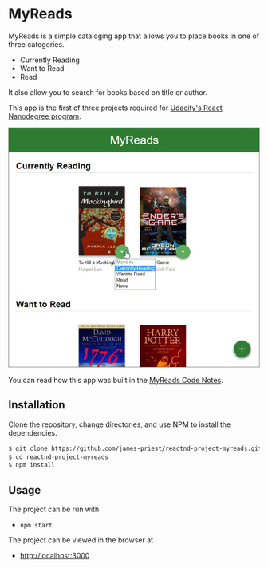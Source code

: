 # MyReads

MyReads is a simple cataloging app that allows you to place books in one of three categories.

- Currently Reading
- Want to Read
- Read

It also allow you to search for books based on title or author.

This app is the first of three projects required for [Udacity's React Nanodegree program](https://www.udacity.com/course/react-nanodegree--nd019).

![image](./docs/assets/images/p1.jpg)

You can read how this app was built in the [MyReads Code Notes](https://james-priest.github.io/reactnd-project-myreads/).

## Installation

Clone the repository, change directories, and use NPM to install the dependencies.

```bash
$ git clone https://github.com/james-priest/reactnd-project-myreads.git
$ cd reactnd-project-myreads
$ npm install
```

## Usage

The project can be run with

- `npm start`

The project can be viewed in the browser at

- [http://localhost:3000](http://localhost:3000)
